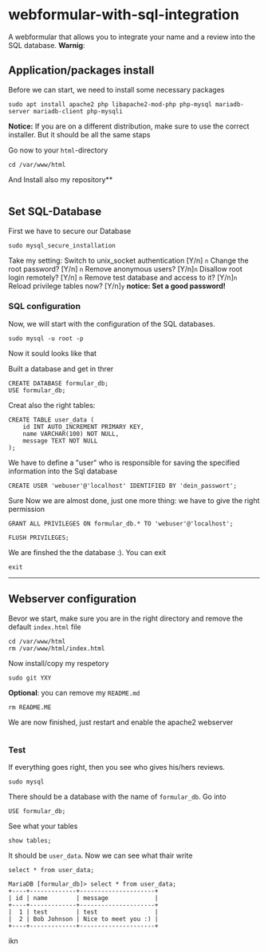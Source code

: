 # webformular-with-sql-integration
A webformular that allows you to integrate your name and a review into the SQL database.
**Warnig**:


## Application/packages install
Before we can start, we need to install some necessary packages
```
sudo apt install apache2 php libapache2-mod-php php-mysql mariadb-server mariadb-client php-mysqli
```
**Notice:** If you are on a different distribution, make sure to use the correct installer. But it should be all the same staps

Go now to your `html`-directory 
```
cd /var/www/html
```
And Install also my repository**
```

```


## Set SQL-Database
First we have to secure our Database
```
sudo mysql_secure_installation
```
Take my setting: 
Switch to unix_socket authentication [Y/n] `n`
Change the root password? [Y/n] `n`
Remove anonymous users? [Y/n]`n`
Disallow root login remotely? [Y/n] `n`
Remove test database and access to it? [Y/n]`n`
Reload privilege tables now? [Y/n]`y`
**notice: Set a good password!**
### SQL configuration 
Now, we will start with the configuration of the SQL databases.
```
sudo mysql -u root -p
```
Now it sould looks like that

Built a database and get in threr
```
CREATE DATABASE formular_db;
USE formular_db;
```
Creat also the right tables:
```
CREATE TABLE user_data (
    id INT AUTO_INCREMENT PRIMARY KEY,
    name VARCHAR(100) NOT NULL,
    message TEXT NOT NULL
);
```
We have to define a "user" who is responsible for saving the specified information into the Sql database
```
CREATE USER 'webuser'@'localhost' IDENTIFIED BY 'dein_passwort';
```
Sure Now we are almost done, just one more thing: we have to give the right permission
```
GRANT ALL PRIVILEGES ON formular_db.* TO 'webuser'@'localhost';
```
```
FLUSH PRIVILEGES;
```
We are finshed the the database :). You can exit
```
exit
```
____
## Webserver configuration 
Bevor we start, make sure you are in the right directory and remove the default `index.html` file
```
cd /var/www/html
rm /var/www/html/index.html
```
Now install/copy my respetory
```
sudo git YXY
```
**Optional**: you can remove my `README.md` 
```
rm README.ME
```
We are now finished, just restart and enable the apache2 webserver 
```

```
### Test
If everything goes right, then you see who gives his/hers reviews.
```
sudo mysql
```
There should be a database with the name of `formular_db`.
Go into
```
USE formular_db;
```
See what your tables
```
show tables;
```
It should be `user_data`. Now we can see what thair write
```
select * from user_data;
```
````
MariaDB [formular_db]> select * from user_data;
+----+-------------+---------------------+
| id | name        | message             |
+----+-------------+---------------------+
|  1 | test        | test                |
|  2 | Bob Johnson | Nice to meet you :) |
+----+-------------+---------------------+
````
ikn







